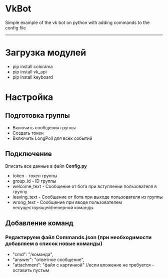# VkBot
Simple example of the vk bot on python with adding commands to the config file
____
# Загрузка модулей
- pip install colorama
- pip install vk_api
- pip install keyboard
# Настройка
## Подготовка группы
- Включить сообщения группы
- Создать токен
- Включить LongPoll для всех событий
## Подключение
Вписать все данные в файл **Config.py**
 - token - токен группы
 - group_id - ID группы
 - welcome_text - Сообщение от бота при вступлении пользователя в группу
 - leaving_text - Сообщение от бота при выходе пользователя из группы
 - wrong_text - Сообщение при вводе пользователем несуществующей/неверной команды
## Добавление команд
### Редактируем файл **Commands.json** (при необходимости добавляем в список новые команды)
- "cmd": "/команда",
- "answer": "ответное сообщение",
- "attachment": "файл с картинкой" //если вложение не требуется - оставить пустым
